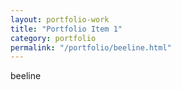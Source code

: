 ```yaml
---
layout: portfolio-work
title: "Portfolio Item 1"
category: portfolio
permalink: "/portfolio/beeline.html"
---
```


beeline
